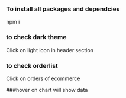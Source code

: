 ### To install all packages and dependcies
 npm i

### to check dark theme 
Click on light icon in header section

### to check orderlist
Click on orders of ecommerce

###hover on chart will show  data 